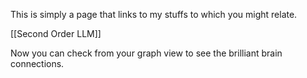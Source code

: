 This is simply a page that links to my stuffs to which you might relate.

[[Second Order LLM]]

Now you can check from your graph view to see the brilliant brain connections.
